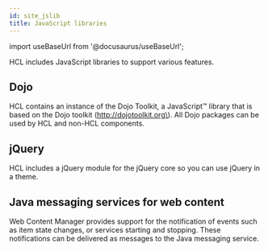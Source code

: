 ```yaml
---
id: site_jslib
title: JavaScript libraries
---
```

import useBaseUrl from '@docusaurus/useBaseUrl';



HCL includes JavaScript libraries to support various features.

## Dojo

HCL contains an instance of the Dojo Toolkit, a JavaScript™ library that is based on the Dojo toolkit \(http://dojotoolkit.org\). All Dojo packages can be used by HCL and non-HCL components.

## jQuery

HCL includes a jQuery module for the jQuery core so you can use jQuery in a theme.

## Java messaging services for web content

Web Content Manager provides support for the notification of events such as item state changes, or services starting and stopping. These notifications can be delivered as messages to the Java messaging service.

